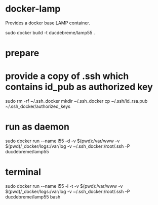 docker-lamp
===========

Provides a docker base LAMP container.

sudo docker build -t  ducdebreme/lamp55 .


# prepare
# provide a copy of .ssh which contains id_pub as authorized key
sudo rm -rf ~/.ssh_docker
mkdir ~/.ssh_docker
cp ~/.ssh/id_rsa.pub ~/.ssh_docker/authorized_keys


# run as daemon
sudo docker run --name l55 -d -v $(pwd):/var/www -v $(pwd)/_docker/logs:/var/log -v ~/.ssh_docker:/root/.ssh -P ducdebreme/lamp55 

# terminal
sudo docker run --name l55 -i -t -v $(pwd):/var/www -v $(pwd)/_docker/logs:/var/log -v ~/.ssh_docker:/root/.ssh -P ducdebreme/lamp55 bash